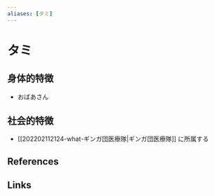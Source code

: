 ```yaml
---
aliases: [タミ]
---
```

# タミ

## 身体的特徴

- おばあさん

## 社会的特徴

- [[202202112124-what-ギンガ団医療隊|ギンガ団医療隊]] に所属する

## References



## Links



